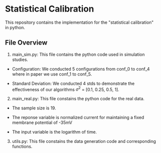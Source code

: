# Statistical Calibration

This repository contains the implementation for the "statistical calibration" in python.

## File Overview

1. main_sim.py: This file contains the python code used in simulation studies.

* Configuration: We conducted 5 configurations from conf_0 to conf_4 where in paper we use conf_1 to conf_5.

* Standard Deviation: We conducted 4 stds to demonstrate the effectiveness of our algorithms $\sigma^2$ = [0.1, 0.25, 0.5, 1].


2. main_real.py: This file constains the python code for the real data.

- The sample size is 19.

- The reponse variable is normalized current for maintaining a fixed membrane potential of -35mV

- The input variable is the logarithm of time.


3. utils.py: This file constains the data generation code and corresponding functions.

